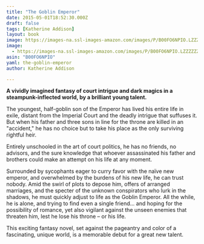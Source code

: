```yaml
---
title: "The Goblin Emperor"
date: 2015-05-01T18:52:30.000Z
draft: false
tags: [Katherine Addison]
layout: book
image: https://images-na.ssl-images-amazon.com/images/P/B00FO6NPIO.LZZZZZZZ.jpg
image: 
  - https://images-na.ssl-images-amazon.com/images/P/B00FO6NPIO.LZZZZZZZ.jpg
asin: "B00FO6NPIO"
yaml: the-goblin-emperor
author: Katherine Addison

---
```


**A vividly imagined fantasy of court intrigue and dark magics in a steampunk-inflected world, by a brilliant young talent.**  
  
The youngest, half-goblin son of the Emperor has lived his entire life in exile, distant from the Imperial Court and the deadly intrigue that suffuses it. But when his father and three sons in line for the throne are killed in an "accident," he has no choice but to take his place as the only surviving rightful heir.  
  
Entirely unschooled in the art of court politics, he has no friends, no advisors, and the sure knowledge that whoever assassinated his father and brothers could make an attempt on his life at any moment.  
  
Surrounded by sycophants eager to curry favor with the naïve new emperor, and overwhelmed by the burdens of his new life, he can trust nobody. Amid the swirl of plots to depose him, offers of arranged marriages, and the specter of the unknown conspirators who lurk in the shadows, he must quickly adjust to life as the Goblin Emperor. All the while, he is alone, and trying to find even a single friend... and hoping for the possibility of romance, yet also vigilant against the unseen enemies that threaten him, lest he lose his throne – or his life.  
  
This exciting fantasy novel, set against the pageantry and color of a fascinating, unique world, is a memorable debut for a great new talent.